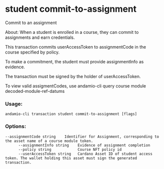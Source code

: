 # student commit-to-assignment
Commit to an assignment


About:
When a student is enrolled in a course, they can commit to assignments and earn credentials.

This transaction commits userAccessToken to assignmentCode in the course specified by policy.

To make a commitment, the student must provide assignmentInfo as evidence.

The transaction must be signed by the holder of userAccessToken.

To view valid assigmentCodes, use andamio-cli query course module decoded-module-ref-datums 



### Usage:
```
andamio-cli transaction student commit-to-assignment [flags]

```

### Options:
```
--assignmentCode string    Identifier for Assignment, corresponding to the asset name of a course module token.
      --assignmentInfo string    Evidence of assignment completion
      --policy string            Course NFT policy id
      --userAccessToken string   Cardano Asset ID of student access token. The wallet holding this asset must sign the generated transaction.
```

